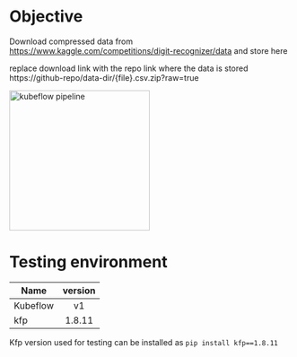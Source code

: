 # Objective
Download compressed data from https://www.kaggle.com/competitions/digit-recognizer/data and store here

replace download link with the repo link where the data is stored https://github-repo/data-dir/{file}.csv.zip?raw=true
<p>
<img src="https://github.com/josepholaide/examples/blob/master/digit_recognition/data/img1.PNG?raw=true" alt="kubeflow pipeline" width="250" height="250"/>
 </p>

# Testing environment
| Name        | version           | 
| ------------- |:-------------:|
| Kubeflow      | v1     |
| kfp           | 1.8.11 |


Kfp version used for testing can be installed as `pip install kfp==1.8.11`  
